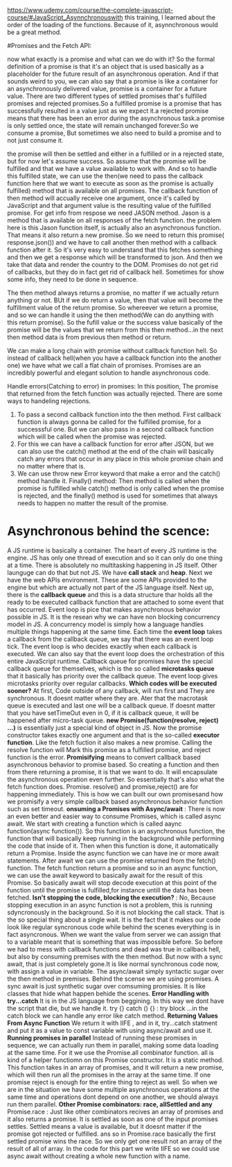https://www.udemy.com/course/the-complete-javascript-course/#JavaScript_Asynnchronouswith this training, I learned about the order of the loading of the functions. Because of it, asynnchronous would be a great method.

#Promises and the Fetch API:

now what exactly is a promise and what can we do with it?
So the formal definition of a promise is that it's an object that is used basically as a placeholder for the future result of an asynchronous operation.
And if that sounds weird to you, we can also say that a promise is like a container for an asynchronously delivered value,  promise is a container for a future value. There are two different types of settled promises that's fulfilled promises and rejected promises.So a fulfilled promise is a promise that has successfully resulted in a value just as we expect it.a rejected promise means that there has been an error during the asynchronous task.a promise is only settled once, the state will remain unchanged forever.So we consume a promise, But sometimes we also need to build a promise and to not just consume it.

the promise will then be settled and either in a fulfilled or in a rejected state, but for now let's assume success. So assume that the promise will be fulfilled and that we have a value available to work with. And so to handle this fulfilled state, we can use the then(we need to pass the callback function here that we want to execute as soon as the promise is actually fulfilled) method that is available on all promises. The callback function of then method will accually receive one argument, once it's called by JavaScript and that argument value is the resulting value of the fulfilled promise.
For get info from respose we need JASON method. Jason is a method that is available on all responses of the fetch function. the problem here is this Jason function itself, is actually also an asynchronous function. That means it also return a new promise. So we need to return this promise( response.json()) and we have to call another then method with a callback function after it. 
So it's very easy to understand that this fetches something and then we get a response which will be transformed to json. And then we take that data and render the country to the DOM.
Promises do not get rid of callbacks, but they do in fact get rid of callback hell.
Sometimes for show some info, they need to be done in sequence.

The then method always returns a promise, no matter if we actually return anything or not. BUt if we do return a value, then that value will become the fulfillment value of the return promise. So whereever we return a promise, and so we can handle it using the then method(We can do anything with this return promise). So the fufill value or the success value basically of the promise will be the values that we return from this then method...in the next then method data is from previous then method or return.

We can make a long chain with promise without callback function hell. So instead of callback hell(when you have a callback function into the another one) we have what we call a flat chain of promises.
Promises are an incredibly powerful and elegant solution to handle asynchronous code.

Handle errors(Catching to error) in promises:
In this position, The promise that returned from the fetch function was actually rejected. 
There are some ways to handeling rejections.
1. To pass a second callback function into the then method. First callback function is always gonna be called for the fulfilled promise, for a successsful one. But we can also pass in a second callback function which will be called when the promise was rejected.
2. For this we can have a callback function for error after JSON, but we can also use the catch() method at the end of the chain will basically catch any errors that occur in any place in this whole promise chain and no matter where that is.
3. We can use throw new Error keyword that make a error and the catch() method handle it.
Finally() method:
Then method is called when the promise is fulfilled while catch() method is only called when the promise is rejected, and the finally() method is used for sometimes that always needs to happen no matter the result of the promise.

# Asynchronous behind the scence:
A JS runtime is basically a container. The heart of every JS runtime is the engine. JS has only one thread of execution and so it can only do one thing at a time. There is absolutely no multitasking happening in JS itself. Other launguge can do that but not JS. We have **call stack** and **heap**. Next we have the web APIs environment. These are some APIs provided to the engine but which are actually not part of the JS language itself. Next up, there is the **callback queue** and this is a data structure thar holds all the ready to be executed callback function that are attached to some event that has occurred. 
Event loop is pice that makes asynchronous behavior possible in JS. It is the resean why we can have non blocking concurrency model in JS. A concurrency model is simply how a language handles multiple things happening at the same time. Each time the **event loop** takes a callback from the callback queue, we say that there was an event loop tick. The event loop is who decides exactlly when each callback is executed. We can also say that the event loop does the orchestration of this entire JavaScript runtime.
Callback queue for promises have the special callback queue for themselves, which is the so called **microtasks queue** that it basically has priority over the callback queue. The event loop gives microtasks priority over regular callbacks.
**Which codes will be executed sooner?**
At first, Code outside of any callback, will run first and They are synchronous. It doesnt matter where they are. Ater that the macrotask queue is executed and last one will be a callback queue. If doesnt matter that you have setTimeOut even in 0, if it is callback queue, it will be happened after micro-task queue.
**new Promise(function(resolve, reject) ...)** is essentially just a special kind of object in JS. Now the promise constructor takes exactly one argument and that is the so-called **executor function**. Like the fetch fuction it also makes a new promise.
Calling the resolve function will Mark this promise as a fulfilled promise, and reject function is the error.
**Promisifying** means to convert callback based asynchronous behavior to promise based. So creating a function and then from there returning a promise, it is that we want to do. It will encapsulate the asynchronous operation even further. So essentially that's also what the fetch function does.
Promise. resolve() and promise,reject() are for happening immediately.
This is how we can built our own promisesand how we promisify a very simple callback based asynchronous behavior function such as set timeout.
**onsuming a Promises with Async/await** : 
There is now an even better and easier way to consume Promises, which is called async await. We start with creating a function which is called aaync function(async function()). So this function is an asynchronous function, the function that will basically keep running in the background while performing the code that inside of it. Then when this function is done, it automatically return a Promise. Inside the async function we can have ine or more await statements. After await we can use the promise returned from the fetch() function. The fetch function return a promise and so in an async function, we can use the await keyword to basically await for the result of this Promise. So basically await will stop decode execution at this point of the function until the promise is fulfilled,for instance untill the data has been fetched.
**Isn't stopping the code, blocking the execution?** : No, Because stopping execution in an async function is not a problem, this is running sdyncronously in the background. So it is not blocking the call stack. That is the so special thing about a single wait.
It is the fact that it makes our code look like regular syncronous code while behind the scenes everything is in fact asyncronous. When we want the value from server we can assign that to a variable meant that is something that was impossible before. So before we had to mess with callback functions and dead was true in callback hell, but also by consuming premises with the then method. But now with a sync await, that is just completely gone.It is like normal synchronous code now, with assign a value in variable. The async/await simply syntactic sugar over the then method in premises. Behind the scense we are using promises. A sync await is just synthetic sugar over comsuming promisies. It is like classes that hide what happen behide the scenes.
**Error Handling with try...catch**
It is in the JS language from beggining. In this way we dont have the script that die, but we handle it.
try {} catch () {} : try block ...in the catch block we can handle any error like catch method.
**Returning Values From Async Function** 
We return it with IIFE , and in it, try...catch statment and put it as a value to const variable with using async/await and use it.
**Running promises in parallel**
Instead of running these promises in sequence, we can actually run them in parallel, making some data loading at the same time. 
For it we use the Promise.all combinator function. all is kind of a helper functiomn on this Promise constructor. It is a static method. This function takes in an array of promises, and it will return a new promise, which will then run all the promises in the array at the same time.
If one promise reject is enough for the entire thing to reject as well. So when we are in the situation we have some multiple asynchronous operations at the same time and operations dont depend on one another, we should always run them parallel.
**Other Promise combinators: race, allSettled and any**
Promise.race : Just like other combinators recives an array of promises and it also returns a promise.
It is settled as soon as one of the input promises settles. Settled means a value is available, but it doesnt matter if the promise got rejected or fulfilled. ans so in Promise.race basically the first settled promise wins the race. So we only get one result not an array of the result of all of array.
In the code for this part we write IIFE so we could use async await without creating a whole new function with a name.



